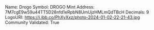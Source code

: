 Name: Drogo
Symbol: DROGO
Mint Address: 7M7cgE9w59u44TT5D28nfd1eRpbN8UmUjzHMLmQdTBcH
Decimals: 9
LogoURI: https://i.ibb.co/PhXyXxz/photo-2024-01-02-22-21-43.jpg
Community Validated: True
